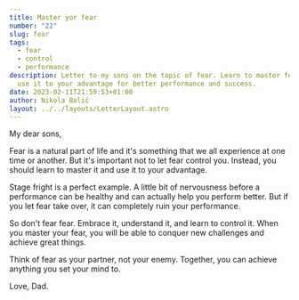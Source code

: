 ```yaml
---
title: Master yor fear
number: "22"
slug: fear
tags:
  - fear
  - control
  - performance
description: Letter to my sons on the topic of fear. Learn to master fear and
  use it to your advantage for better performance and success.
date: 2023-02-11T21:59:53+01:00
author: Nikola Balić
layout: ../../layouts/LetterLayout.astro
---
```

My dear sons,

Fear is a natural part of life and it's something that we all experience at one time or another. But it's important not to let fear control you. Instead, you should learn to master it and use it to your advantage.

Stage fright is a perfect example. A little bit of nervousness before a performance can be healthy and can actually help you perform better. But if you let fear take over, it can completely ruin your performance.

So don't fear fear. Embrace it, understand it, and learn to control it. When you master your fear, you will be able to conquer new challenges and achieve great things.

Think of fear as your partner, not your enemy. Together, you can achieve anything you set your mind to.

Love, Dad.
